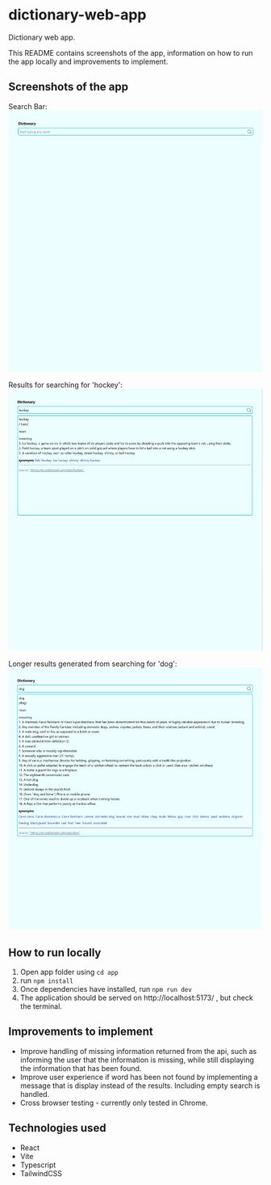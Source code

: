 # dictionary-web-app
Dictionary web app. 

This README contains screenshots of the app, information on how to run the app locally and improvements to implement. 

## Screenshots of the app
Search Bar: 
![search bar](./screenshots/search_bar.PNG)

Results for searching for 'hockey': 
![hockey results](./screenshots/results_hockey.PNG)

Longer results generated from searching for 'dog':
![dog results](./screenshots/results_dog.PNG)

## How to run locally
1. Open app folder using ```cd app```
2. run ```npm install```
3. Once dependencies have installed, run ```npm run dev```
4. The application should be served on http://localhost:5173/ , but check the terminal. 

## Improvements to implement
- Improve handling of missing information returned from the api, such as informing the user that the information is missing, while still displaying the information that has been found.  
- Improve user experience if word has been not found by implementing a message that is display instead of the results. Including empty search is handled. 
- Cross browser testing - currently only tested in Chrome. 
 
 ## Technologies used
 - React
 - Vite
 - Typescript
 - TailwindCSS
